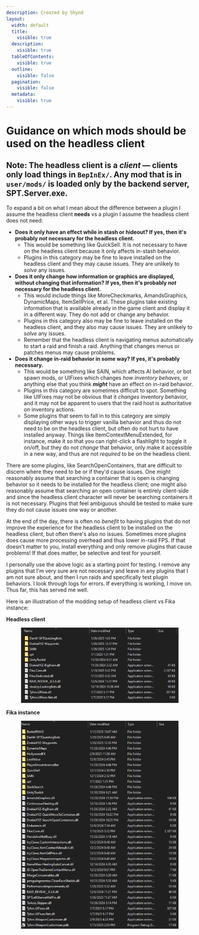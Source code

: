 ```yaml
---
description: Created by Shynd
layout:
  width: default
  title:
    visible: true
  description:
    visible: true
  tableOfContents:
    visible: true
  outline:
    visible: false
  pagination:
    visible: false
  metadata:
    visible: true
---
```


# Guidance on which mods should be used on the headless client

## Note: The headless client is a _client_ — clients only load things in `BepInEx/`. Any mod that is in `user/mods/` is loaded only by the backend server, SPT.Server.exe.

To expand a bit on what I mean about the difference between a plugin I assume the headless client **needs** vs a plugin I assume the headless client does not need:

* **Does it only have an effect while in stash or hideout? If yes, then it's probably&#x20;**_**not**_**&#x20;necessary for the headless client.**
  * This would be something like QuickSell. It is not necessary to have on the headless client because it only affects in-stash behavior.
  * Plugins in this category may be fine to leave installed on the headless client and they may cause issues. They are unlikely to _solve_ any issues.
* **Does it only change how information or graphics are displayed, without changing that information? If yes, then it's probably&#x20;**_**not**_**&#x20;necessary for the headless client.**
  * This would include things like MoreCheckmarks, AmandsGraphics, DynamicMaps, ItemSellPrice, et al. These plugins take existing information that is available already in the game client and display it in a different way. They do not add or change any behavior.
  * Plugins in this category also may be fine to leave installed on the headless client, and they also may cause issues. They are unlikely to _solve_ any issues.
  * Remember that the headless client is navigating menus automatically to start a raid and finish a raid. Anything that changes menus or patches menus may cause problems.
* **Does it change in-raid behavior in some way? If yes, it's probably necessary.**
  * This would be something like SAIN, which affects AI behavior, or bot spawn mods, or UIFixes which changes _how inventory behaves_, or anything else that you think _**might**_ have an effect on in-raid behavior.
  * Plugins in this category are sometimes difficult to spot. Something like UIFixes may not be obvious that it _changes_ inventory behavior, and it may not be apparent to users that the raid host is authoritative on inventory actions.
  * Some plugins that seem to fall in to this category are simply displaying other ways to trigger vanilla behavior and thus do not need to be on the headless client, but often do not hurt to have installed anyway. Things like ItemContextMenuExtended, for instance, make it so that you can right-click a flashlight to toggle it on/off, but they do not _change_ that behavior, only make it accessible in a new way, and thus are not _required_ to be on the headless client.

There are some plugins, like SearchOpenContainers, that are difficult to discern where they need to be or if they'd cause issues. One might reasonably assume that searching a container that is open is changing behavior so it needs to be installed for the headless client; one might also reasonably assume that searching an open container is entirely client-side and since the headless client character will never be searching containers it is not necessary. Plugins that feel ambiguous should be tested to make sure they do not cause issues one way or another.&#x20;

At the end of the day, there is often no _benefit_ to having plugins that do not improve the experience for the headless client to be installed on the headless client, but often there's also no issues. Sometimes more plugins does cause more processing overhead and thus lower in-raid FPS. If that doesn't matter to you, install everything and only remove plugins that cause problems! If that does matter, be selective and test for yourself.&#x20;

I personally use the above logic as a starting point for testing. I remove any plugins that I'm very sure are not necessary and leave in any plugins that I am not sure about, and then I run raids and specifically test plugin behaviors. I look through logs for errors. If everything is working, I move on. Thus far, this has served me well.

Here is an illustration of the modding setup of headless client vs Fika instance:

**Headless client**

<figure><img src="../.gitbook/assets/image (22).png" alt=""><figcaption></figcaption></figure>

**Fika instance**

<figure><img src="../.gitbook/assets/image (23).png" alt=""><figcaption></figcaption></figure>
